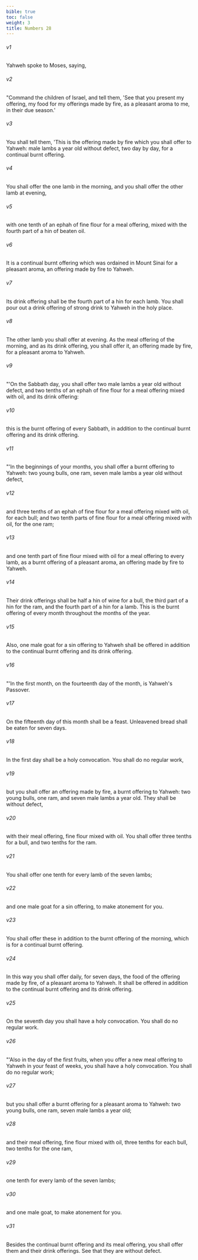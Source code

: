 ```yaml
---
bible: true
toc: false
weight: 3
title: Numbers 28
---
```


###### v1 
Yahweh spoke to Moses, saying, 

###### v2 
"Command the children of Israel, and tell them, 'See that you present my offering, my food for my offerings made by fire, as a pleasant aroma to me, in their due season.' 

###### v3 
You shall tell them, 'This is the offering made by fire which you shall offer to Yahweh: male lambs a year old without defect, two day by day, for a continual burnt offering. 

###### v4 
You shall offer the one lamb in the morning, and you shall offer the other lamb at evening, 

###### v5 
with one tenth of an ephah of fine flour for a meal offering, mixed with the fourth part of a hin of beaten oil. 

###### v6 
It is a continual burnt offering which was ordained in Mount Sinai for a pleasant aroma, an offering made by fire to Yahweh. 

###### v7 
Its drink offering shall be the fourth part of a hin for each lamb. You shall pour out a drink offering of strong drink to Yahweh in the holy place. 

###### v8 
The other lamb you shall offer at evening. As the meal offering of the morning, and as its drink offering, you shall offer it, an offering made by fire, for a pleasant aroma to Yahweh. 

###### v9 
"'On the Sabbath day, you shall offer two male lambs a year old without defect, and two tenths of an ephah of fine flour for a meal offering mixed with oil, and its drink offering: 

###### v10 
this is the burnt offering of every Sabbath, in addition to the continual burnt offering and its drink offering. 

###### v11 
"'In the beginnings of your months, you shall offer a burnt offering to Yahweh: two young bulls, one ram, seven male lambs a year old without defect, 

###### v12 
and three tenths of an ephah of fine flour for a meal offering mixed with oil, for each bull; and two tenth parts of fine flour for a meal offering mixed with oil, for the one ram; 

###### v13 
and one tenth part of fine flour mixed with oil for a meal offering to every lamb, as a burnt offering of a pleasant aroma, an offering made by fire to Yahweh. 

###### v14 
Their drink offerings shall be half a hin of wine for a bull, the third part of a hin for the ram, and the fourth part of a hin for a lamb. This is the burnt offering of every month throughout the months of the year. 

###### v15 
Also, one male goat for a sin offering to Yahweh shall be offered in addition to the continual burnt offering and its drink offering. 

###### v16 
"'In the first month, on the fourteenth day of the month, is Yahweh's Passover. 

###### v17 
On the fifteenth day of this month shall be a feast. Unleavened bread shall be eaten for seven days. 

###### v18 
In the first day shall be a holy convocation. You shall do no regular work, 

###### v19 
but you shall offer an offering made by fire, a burnt offering to Yahweh: two young bulls, one ram, and seven male lambs a year old. They shall be without defect, 

###### v20 
with their meal offering, fine flour mixed with oil. You shall offer three tenths for a bull, and two tenths for the ram. 

###### v21 
You shall offer one tenth for every lamb of the seven lambs; 

###### v22 
and one male goat for a sin offering, to make atonement for you. 

###### v23 
You shall offer these in addition to the burnt offering of the morning, which is for a continual burnt offering. 

###### v24 
In this way you shall offer daily, for seven days, the food of the offering made by fire, of a pleasant aroma to Yahweh. It shall be offered in addition to the continual burnt offering and its drink offering. 

###### v25 
On the seventh day you shall have a holy convocation. You shall do no regular work. 

###### v26 
"'Also in the day of the first fruits, when you offer a new meal offering to Yahweh in your feast of weeks, you shall have a holy convocation. You shall do no regular work; 

###### v27 
but you shall offer a burnt offering for a pleasant aroma to Yahweh: two young bulls, one ram, seven male lambs a year old; 

###### v28 
and their meal offering, fine flour mixed with oil, three tenths for each bull, two tenths for the one ram, 

###### v29 
one tenth for every lamb of the seven lambs; 

###### v30 
and one male goat, to make atonement for you. 

###### v31 
Besides the continual burnt offering and its meal offering, you shall offer them and their drink offerings. See that they are without defect.


